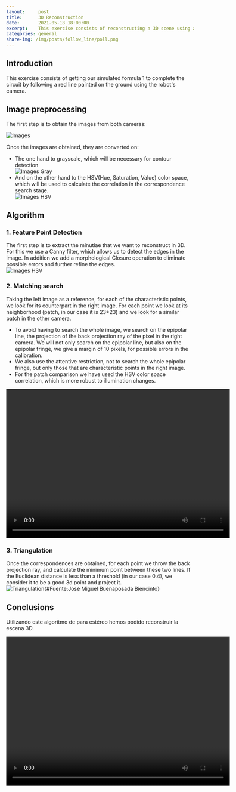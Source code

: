 ```yaml
---
layout:     post
title:      3D Reconstruction
date:       2021-05-18 18:00:00
excerpt:    This exercise consists of reconstructing a 3D scene using a robot with two cameras.
categories: general
share-img: /img/posts/follow_line/poll.png
---
```

## Introduction
This exercise consists of getting our simulated formula 1 to complete the circuit by following a red line painted on the ground using the robot's camera. 

## Image preprocessing

The first step is to obtain the images from both cameras:

![Images](/MUVA-Vision-Robotica/img/posts/3d-reconstruction/imagenes.png)   

Once the images are obtained, they are converted on: 
   - The one hand to grayscale, which will be necessary for contour detection    
        ![Images Gray](/MUVA-Vision-Robotica/img/posts/3d-reconstruction/gray.png)   
   - And on the other hand to the HSV(Hue, Saturation, Value) color space, which will be used to calculate the correlation in the correspondence search stage.           
        ![Images HSV](/MUVA-Vision-Robotica/img/posts/3d-reconstruction/hsv.png)   
        
## Algorithm   

### 1. Feature Point Detection
The first step is to extract the minutiae that we want to reconstruct in 3D. For this we use a Canny filter, which allows us to detect the edges in the image. In addition we add a morphological Closure operation to eliminate possible errors and further refine the edges.   
![Images HSV](/MUVA-Vision-Robotica/img/posts/3d-reconstruction/canny.png) 

### 2. Matching search
Taking the left image as a reference, for each of the characteristic points, we look for its counterpart in the right image. For each point we look at its neighborhood (patch, in our case it is 23*23) and we look for a similar patch in the other camera.    
- To avoid having to search the whole image, we search on the epipolar line, the projection of the back projection ray of the pixel in the right camera. We will not only search on the epipolar line, but also on the epipolar fringe, we give a margin of 10 pixels, for possible errors in the calibration.   
- We also use the attentive restriction, not to search the whole epipolar fringe, but only those that are characteristic points in the right image.   
- For the patch comparison we have used the HSV color space correlation, which is more robust to illumination changes.    
<div style="text-align: center">
    <video width="600px" height="400px" controls preload> 
        <source src="/MUVA-Vision-Robotica/img/posts/3d-reconstruction/macthcing_video.mp4"></source> 
    </video>
</div>

### 3. Triangulation
Once the correspondences are obtained, for each point we throw the back projection ray, and calculate the minimum point between these two lines. If the Euclidean distance is less than a threshold (in our case 0.4), we consider it to be a good 3d point and project it.    
![Triangulation](/MUVA-Vision-Robotica/img/posts/3d-reconstruction/proyeccion.png){#Fuente:José Miguel Buenaposada Biencinto}   

## Conclusions
Utilizando este algoritmo de para estéreo hemos podido reconstruir la escena 3D.
<div style="text-align: center">
    <video width="600px" height="400px" controls preload> 
        <source src="/MUVA-Vision-Robotica/img/posts/3d-reconstruction/3d_reconstruction_video.mp4"></source> 
    </video>
</div>